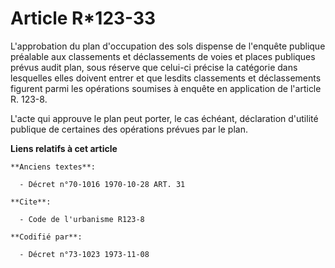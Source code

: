 # Article R*123-33

L'approbation du plan d'occupation des sols dispense de l'enquête publique préalable aux classements et déclassements de
voies et places publiques prévus audit plan, sous réserve que celui-ci précise la catégorie dans lesquelles elles doivent
entrer et que lesdits classements et déclassements figurent parmi les opérations soumises à enquête en application de
l'article R. 123-8.

L'acte qui approuve le plan peut porter, le cas échéant, déclaration d'utilité publique de certaines des opérations prévues
par le plan.

**Liens relatifs à cet article**

	**Anciens textes**:

	  - Décret n°70-1016 1970-10-28 ART. 31

	**Cite**:

	  - Code de l'urbanisme R123-8

	**Codifié par**:

	  - Décret n°73-1023 1973-11-08
